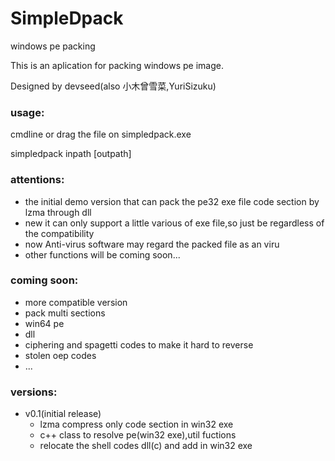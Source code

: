 # SimpleDpack
<p>windows pe packing 
<p>This is an aplication for packing windows pe image.
<p>Designed by devseed(also 小木曾雪菜,YuriSizuku)

### usage:
<p>cmdline or drag the file on simpledpack.exe
<p>simpledpack inpath [outpath]

### attentions:
* the initial demo version that can pack the pe32 exe file code section by lzma through dll
* new it can only support a little various of exe file,so just be regardless of the compatibility
* now Anti-virus software may regard the packed file as an viru
* other functions will be coming soon...

### coming soon:
* more compatible version
* pack multi sections
* win64 pe
* dll
* ciphering and spagetti codes to make it hard to reverse
* stolen oep codes
* ...

### versions:
* v0.1(initial release)
  * lzma compress only code section in win32 exe
  * c++ class to resolve pe(win32 exe),util fuctions
  * relocate the shell codes dll(c) and add in win32 exe
